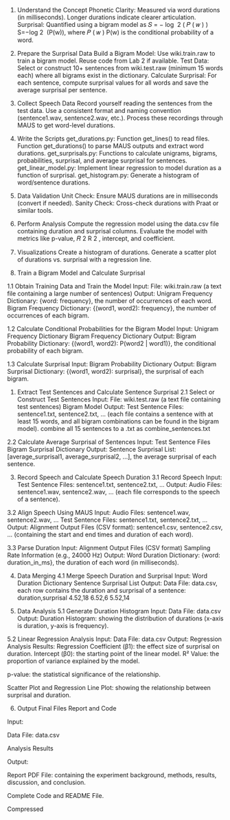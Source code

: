 1. Understand the Concept
Phonetic Clarity: Measured via word durations (in milliseconds). Longer durations indicate clearer articulation.
Surprisal: Quantified using a bigram model as 
𝑆
=
−
log
⁡
2
(
𝑃
(
𝑤
)
)
S=−log 
2
​
 (P(w)), where 
𝑃
(
𝑤
)
P(w) is the conditional probability of a word.
2. Prepare the Surprisal Data
Build a Bigram Model: Use wiki.train.raw to train a bigram model. Reuse code from Lab 2 if available.
Test Data: Select or construct 10+ sentences from wiki.test.raw (minimum 15 words each) where all bigrams exist in the dictionary.
Calculate Surprisal: For each sentence, compute surprisal values for all words and save the average surprisal per sentence.
3. Collect Speech Data
Record yourself reading the sentences from the test data.
Use a consistent format and naming convention (sentence1.wav, sentence2.wav, etc.).
Process these recordings through MAUS to get word-level durations.
4. Write the Scripts
get_durations.py:
Function get_lines() to read files.
Function get_durations() to parse MAUS outputs and extract word durations.
get_surprisals.py:
Functions to calculate unigrams, bigrams, probabilities, surprisal, and average surprisal for sentences.
get_linear_model.py:
Implement linear regression to model duration as a function of surprisal.
get_histogram.py:
Generate a histogram of word/sentence durations.
5. Data Validation
Unit Check: Ensure MAUS durations are in milliseconds (convert if needed).
Sanity Check: Cross-check durations with Praat or similar tools.
6. Perform Analysis
Compute the regression model using the data.csv file containing duration and surprisal columns.
Evaluate the model with metrics like p-value, 
𝑅
2
R 
2
 , intercept, and coefficient.
7. Visualizations
Create a histogram of durations.
Generate a scatter plot of durations vs. surprisal with a regression line.


1. Train a Bigram Model and Calculate Surprisal

1.1 Obtain Training Data and Train the Model
Input:
File: wiki.train.raw (a text file containing a large number of sentences)
Output:
Unigram Frequency Dictionary: {word: frequency}, the number of occurrences of each word.
Bigram Frequency Dictionary: {(word1, word2): frequency}, the number of occurrences of each bigram.

1.2 Calculate Conditional Probabilities for the Bigram Model
Input:
Unigram Frequency Dictionary
Bigram Frequency Dictionary
Output:
Bigram Probability Dictionary: {(word1, word2): P(word2 | word1)}, the conditional probability of each bigram.

1.3 Calculate Surprisal
Input:
Bigram Probability Dictionary
Output:
Bigram Surprisal Dictionary: {(word1, word2): surprisal}, the surprisal of each bigram.

1. Extract Test Sentences and Calculate Sentence Surprisal
2.1 Select or Construct Test Sentences
Input:
File: wiki.test.raw (a text file containing test sentences)
Bigram Model
Output:
Test Sentence Files: sentence1.txt, sentence2.txt, ... (each file contains a sentence with at least 15 words, and all bigram combinations can be found in the bigram model).
combine all 15 sentences to a .txt as combine_sentences.txt

2.2 Calculate Average Surprisal of Sentences
Input:
Test Sentence Files
Bigram Surprisal Dictionary
Output:
Sentence Surprisal List: [average_surprisal1, average_surprisal2, ...], the average surprisal of each sentence.

3. Record Speech and Calculate Speech Duration
3.1 Record Speech
Input:
Test Sentence Files: sentence1.txt, sentence2.txt, ...
Output:
Audio Files: sentence1.wav, sentence2.wav, ... (each file corresponds to the speech of a sentence).

3.2 Align Speech Using MAUS
Input:
Audio Files: sentence1.wav, sentence2.wav, ...
Test Sentence Files: sentence1.txt, sentence2.txt, ...
Output:
Alignment Output Files (CSV format): sentence1.csv, sentence2.csv, ... (containing the start and end times and duration of each word).

3.3 Parse Duration
Input:
Alignment Output Files (CSV format)
Sampling Rate Information (e.g., 24000 Hz)
Output:
Word Duration Dictionary: {word: duration_in_ms}, the duration of each word (in milliseconds).


4. Data Merging
4.1 Merge Speech Duration and Surprisal
Input:
Word Duration Dictionary
Sentence Surprisal List
Output:
Data File: data.csv, each row contains the duration and surprisal of a sentence:
duration,surprisal
4.52,18
6.52,6
5.52,14

5. Data Analysis
5.1 Generate Duration Histogram
Input:
Data File: data.csv
Output:
Duration Histogram: showing the distribution of durations (x-axis is duration, y-axis is frequency).

5.2 Linear Regression Analysis
Input:
Data File: data.csv
Output:
Regression Analysis Results:
Regression Coefficient (β1): the effect size of surprisal on duration.
Intercept (β0): the starting point of the linear model.
R² Value: the proportion of variance explained by the model.

p-value: the statistical significance of the relationship.

Scatter Plot and Regression Line Plot: showing the relationship between surprisal and duration.

6. Output Final Files
Report and Code

Input:

Data File: data.csv

Analysis Results

Output:

Report PDF File: containing the experiment background, methods, results, discussion, and conclusion.

Complete Code and README File.

Compressed